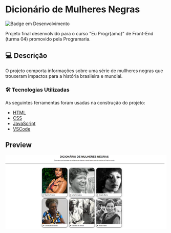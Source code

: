 # Dicionário de Mulheres Negras

![Badge em Desenvolvimento](https://img.shields.io/badge/STATUS-CONCLUÍDO-blue)


Projeto final desenvolvido para o curso "Eu Progr{amo}"  de Front-End (turma 04) promovido pela Programaria. 


## 💻  Descrição

O projeto comporta informações sobre uma série de mullheres negras que trouxeram impactos para a história brasileira e mundial.

### 🛠 Tecnologias Utilizadas

As seguintes ferramentas foram usadas na construção do projeto:

- [HTML](https://developer.mozilla.org/pt-BR/docs/Web/HTML)
- [CSS](https://developer.mozilla.org/pt-BR/docs/Web/CSS)
- [JavaScript](https://developer.mozilla.org/pt-BR/docs/Web/JavaScript)
- [VSCode](https://code.visualstudio.com/)

## Preview

<div align="center">
<img src="https://github.com/laravitoriabarros/Frontend2_Programaria/blob/main/Print%20Dicionário.png" width="1200px" />
</div><br>



